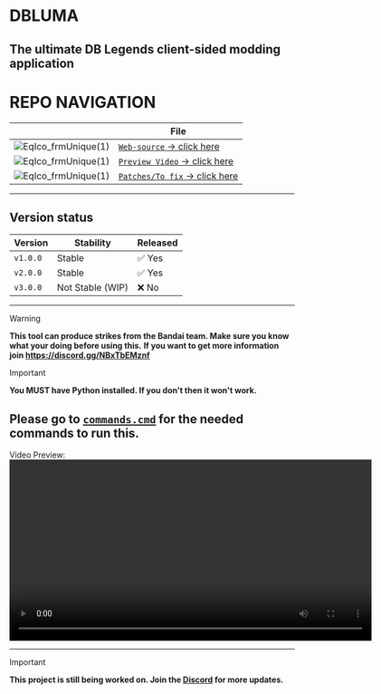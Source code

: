# DBLUMA
## The ultimate DB Legends client-sided modding application


# REPO NAVIGATION
|  | File |
|------|------|
| ![EqIco_frmUnique(1)](https://github.com/user-attachments/assets/f7d8e1d0-d5d2-4b9a-bdcf-7652f82ba0ba) | [`Web-source` → click here](https://github.com/remnatt/DBLUMA/tree/main/web-source) |
| ![EqIco_frmUnique(1)](https://github.com/user-attachments/assets/f7d8e1d0-d5d2-4b9a-bdcf-7652f82ba0ba) | [`Preview Video` → click here](https://github.com/remnatt/DBLUMA/blob/main/media/preview.webm) |
| ![EqIco_frmUnique(1)](https://github.com/user-attachments/assets/f7d8e1d0-d5d2-4b9a-bdcf-7652f82ba0ba) | [`Patches/To fix` → click here](https://github.com/remnatt/DBLUMA/blob/main/SECURITY.md) |

---

## Version status

| Version       | Stability  | Released |
| ------------- | ---------- | -------- |
| `v1.0.0`      | Stable     | ✅ Yes    |
| `v2.0.0` | Stable | ✅ Yes    |
| `v3.0.0`      | Not Stable (WIP)     | ❌ No     |

----

> [!WARNING]
>
> **This tool can produce strikes from the Bandai team. Make sure you know what your doing before using this.**
> **If you want to get more information join https://discord.gg/NBxTbEMznf**

> [!IMPORTANT]
>
> **You MUST have Python installed. If you don't then it won't work.**

**Please go to [`commands.cmd`](https://github.com/remnatt/DBLUMA/blob/main/web-source/commands.cmd) for the needed commands to run this.**
----
Video Preview:
<video controls width="640">
  <source src="media/preview.webm" type="video/webm">
  Your browser does not support the video tag. Please go to the '/media' folder and watch it there.
</video>

---




> [!IMPORTANT]
>
> **This project is still being worked on. Join the [Discord](https://discord.gg/NBxTbEMznf) for more updates.**
